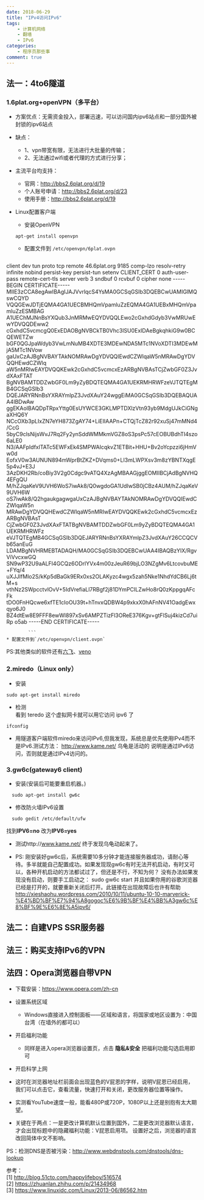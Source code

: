 ```yaml
---
date: 2018-06-29
title: "IPv4访问IPv6"
tags:
    - 计算机网络
    - 翻墙
    - IPv6
categories:
    - 程序员那些事
comment: true
---
```

## 法一：4to6隧道				

### 1.6plat.org+openVPN（多平台）			
* 方案优点：无需资金投入，部署迅速，可以访问国内ipv6站点和一部分国外被封锁的ipv6站点

* 缺点：
	* 1、vpn带宽有限，无法进行大批量的传输；
	* 2、无法通过wifi或者代理的方式进行分享；			

* 主流平台均支持：			
	* 官网：http://bbs2.6plat.org/d/19
	* 个人账号申请：http://bbs2.6plat.org/d/23
	* 使用手册：http://bbs2.6plat.org/d/19
* Linux配置客户端			
	* 安装OpenVPN		
	
	```
	apt-get install openvpn
	```		
	* 配置文件到 `/etc/openvpn/6plat.ovpn`		
		 ```
client
dev tun
proto tcp
remote 46.6plat.org 9185
comp-lzo
resolv-retry infinite
nobind
persist-key
persist-tun
setenv CLIENT_CERT 0
auth-user-pass
remote-cert-tls server
verb 3
sndbuf 0
rcvbuf 0
cipher none
<ca>
-----BEGIN CERTIFICATE-----
MIIE3zCCA8egAwIBAgIJAJVvrlqcS4YsMA0GCSqGSIb3DQEBCwUAMIGlMQswCQYD
VQQGEwJDTjEQMA4GA1UECBMHQmVpamluZzEQMA4GA1UEBxMHQmVpamluZzESMBAG
A1UEChMJNnBsYXQub3JnMRMwEQYDVQQLEwo2cGxhdGdyb3VwMRUwEwYDVQQDEww2
cGxhdC5vcmcgQ0ExEDAOBgNVBCkTB0Vhc3lSU0ExIDAeBgkqhkiG9w0BCQEWETZw
bGF0QGJpaWdyb3VwLmNuMB4XDTE3MDEwNDA5MTc1NVoXDTI3MDEwMjA5MTc1NVow
gaUxCzAJBgNVBAYTAkNOMRAwDgYDVQQIEwdCZWlqaW5nMRAwDgYDVQQHEwdCZWlq
aW5nMRIwEAYDVQQKEwk2cGxhdC5vcmcxEzARBgNVBAsTCjZwbGF0Z3JvdXAxFTAT
BgNVBAMTDDZwbGF0Lm9yZyBDQTEQMA4GA1UEKRMHRWFzeVJTQTEgMB4GCSqGSIb3
DQEJARYRNnBsYXRAYmlpZ3JvdXAuY24wggEiMA0GCSqGSIb3DQEBAQUAA4IBDwAw
ggEKAoIBAQDpTRpxYttg0EsUYWCE3GKLMPTDXlzVtn93yb9MdgUJkCiGNgaXHQ6Y
NCcOXb3pLIxZN7eYH873ZgAY74+LiEIIAAPn+CTQjTcZ82r92xuSj47mMNd4/CcG
5byC9clsNijsWvJ7Rq2Fy2ynSddWMMkmVGZ8oS3psPc57cEOBUBdhTI4szo6aLE0
N3/AAFpIdfxlTATc5EWFxEk4SMPWAIcqkvZ1ETBit+HHU+Bv2oYcpzzi6jHmVw0d
EofxV0w3AUNUN894mWprBtZKZ+DVqms0+LI3mLWPXsv3m8zYBNTXqgE5p4vJ+E3J
3AzDKH2Rb/coBiy3V2g0Cdgc9vATQ4XzAgMBAAGjggEOMIIBCjAdBgNVHQ4EFgQU
M/hZJqaKeV9UVH6WoS7iwAk8/Q0wgdoGA1UdIwSB0jCBz4AUM/hZJqaKeV9UVH6W
oS7iwAk8/Q2hgaukgagwgaUxCzAJBgNVBAYTAkNOMRAwDgYDVQQIEwdCZWlqaW5n
MRAwDgYDVQQHEwdCZWlqaW5nMRIwEAYDVQQKEwk2cGxhdC5vcmcxEzARBgNVBAsT
CjZwbGF0Z3JvdXAxFTATBgNVBAMTDDZwbGF0Lm9yZyBDQTEQMA4GA1UEKRMHRWFz
eVJTQTEgMB4GCSqGSIb3DQEJARYRNnBsYXRAYmlpZ3JvdXAuY26CCQCVb65anEuG
LDAMBgNVHRMEBTADAQH/MA0GCSqGSIb3DQEBCwUAA4IBAQBzYlX/RgvViVvcxwGQ
SN9wP32U9aALFI4GCQz6ODrlYVx4m00zJeuR69bjLO3NZgMv6LtcovbuME+FYq/4
uXJJIfMlo2S/kKp5dBaGk9ERx0xs2OLAKyzc4wgx5zah5Nke1NhdYdCB6Lj6tM+s
vthNz2SWpcctvlOvV+5IdVrefiaLl7RBgf2j81DYmPCILZwHo8rQ0zKppgqAFcFk
tDO0FnHQcwe6xfTE1cIoOU39t+hTnvxQDBW4p9xkxX0hAFnNV41OadgEwxqyo6J0
BZ4dtEw8E9FFF8ewWl897xSv6AMPZTizFl3OReE376Kgv+gtFlSuj4kizCd7uiRp
o5ab
-----END CERTIFICATE-----
</ca>
 
			```			
	* 配置文件到`/etc/openvpn/client.ovpn`

PS:其他类似的软件还有[六飞](http://www.6fei.com.cn/)、[veno	](http://www.veno2.com/)		

### 2.miredo（Linux only）		
* 安装		

```
sudo apt-get install miredo
```
* 检测			
看到 teredo 这个虚拟网卡就可以用它访问 ipv6 了

```
ifconfig
```
* 用隧道客户端软件miredo来访问IPv6,但我发现，系统总是优先使用IPv4而不是IPv6.测试方法： http://www.kame.net/ 乌龟是活动的 说明是通过IPv6访问，否则就是通过IPv4访问的。

### 3.gw6c(gateway6 client)		
* 安装(安装后可能要重启机器。)			

```
  sudo apt-get install gw6c
```
* 修改防火墙IPv6设置 		

```
  sudo gedit /etc/default/ufw
```
找到**IPV6=no** 改为**IPV6=yes**			
* 测试http://www.kame.net/  终于发现乌龟动起来了。

*  PS: 刚安装好gw6c后，系统需要10多分钟才能连接服务器成功，请耐心等待。多半就能自己配置成功。如果发现现gw6c有时无法开机启动，有时又可以，各种开机启动的方法都试过了，但还是不行，不知为何？ 没有办法如果发现没有启动，则要手工启动之： sudo gw6c start 并且如果你用的谷歌浏览器已经是打开的，就要重新关闭后打开。此链接在出现故障后也许有帮助 http://xieshaohu.wordpress.com/2010/10/11/ubuntu-10-10-marverick-%E4%BD%BF%E7%94%A8gogoc%E6%9B%BF%E4%BB%A3gw6c%E8%BF%9E%E6%8E%A5ipv6/				


## 法二：自建VPS SSR服务器				

## 法三：购买支持IPv6的VPN					

## 法四：Opera浏览器自带VPN		
* 下载安装：https://www.opera.com/zh-cn
* 设置系统区域		
	* Windows直接进入控制面板——区域和语言，将国家或地区设置为：中国台湾（在墙外的都可以）		
* 开启福利功能
	* 同样是进入opera浏览器设置页，点击 **隐私&安全** 把福利功能勾选启用即可
* 开启科学上网
 * 这时在浏览器地址栏前面会出现蓝色的V屁恩的字样，说明V屁恩已经启用，我们可以点击它，查看流量，快速打开和关闭，更改服务器位置等操作。
 * 实测看YouTube速度一般，能看480P或720P，1080P以上还是别抱有太大期望。 

* 关键在于两点：一是更改计算机默认位置到国外，二是更改浏览器默认语言，才会出现标题中的隐藏福利功能：V屁恩启用项。
设置好之后，浏览器的语言改回简体中文不影响。

PS：检测DNS是否被污染：http://www.webdnstools.com/dnstools/dns-lookup				

参考：		
[1] http://blog.51cto.com/happylifeboy/516574			
[2] https://zhuanlan.zhihu.com/p/21434968			
[3] https://www.linuxidc.com/Linux/2013-06/86562.htm			

